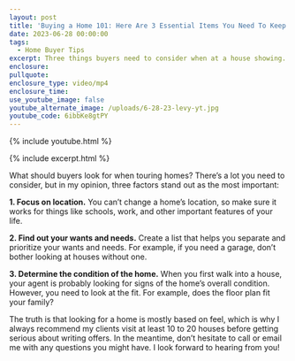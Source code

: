 ```yaml
---
layout: post
title: 'Buying a Home 101: Here Are 3 Essential Items You Need To Keep In Mind'
date: 2023-06-28 00:00:00
tags:
  - Home Buyer Tips
excerpt: Three things buyers need to consider when at a house showing.
enclosure:
pullquote:
enclosure_type: video/mp4
enclosure_time:
use_youtube_image: false
youtube_alternate_image: /uploads/6-28-23-levy-yt.jpg
youtube_code: 6ibbKe8gtPY
---
```

{% include youtube.html %}

{% include excerpt.html %}

What should buyers look for when touring homes? There’s a lot you need to consider, but in my opinion, three factors stand out as the most important:&nbsp;

**1\. Focus on location.** You can’t change a home’s location, so make sure it works for things like schools, work, and other important features of your life.&nbsp;

**2\. Find out your wants and needs.** Create a list that helps you separate and prioritize your wants and needs. For example, if you need a garage, don’t bother looking at houses without one.&nbsp;

**3\. Determine the condition of the home.** When you first walk into a house, your agent is probably looking for signs of the home’s overall condition. However, you need to look at the fit. For example, does the floor plan fit your family?&nbsp;

The truth is that looking for a home is mostly based on feel, which is why I always recommend my clients visit at least 10 to 20 houses before getting serious about writing offers. In the meantime, don’t hesitate to call or email me with any questions you might have. I look forward to hearing from you!